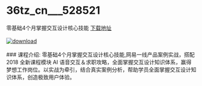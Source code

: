# 36tz_cn___528521
零基础4个月掌握交互设计核心技能
[下载地址](http://www.36tz.cn/article/528521 "下载地址")
<br/></br>[![download](http://36tz.cn/muke_img/2019_11_356-22.jpg "下载地址")](http://www.36tz.cn/article/528521 "下载地址")
<br/></br>### 课程介绍:
零基础4个月掌握交互设计核心技能,网易一线产品案例实战，搭配 2018 全新课程模块 AI 语音交互＆求职攻略，全面掌握交互设计知识体系，赢得梦想工作岗位。以实战为牵引，结合真实案例分析，帮助学员全面掌握交互设计知识体系，创造极致用户体验。


